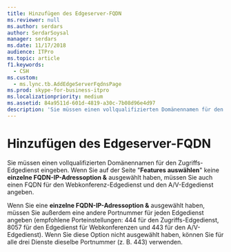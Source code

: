 ```yaml
---
title: Hinzufügen des Edgeserver-FQDN
ms.reviewer: null
ms.author: serdars
author: SerdarSoysal
manager: serdars
ms.date: 11/17/2018
audience: ITPro
ms.topic: article
f1.keywords:
  - CSH
ms.custom:
  - ms.lync.tb.AddEdgeServerFqdnsPage
ms.prod: skype-for-business-itpro
ms.localizationpriority: medium
ms.assetid: 84a9511d-601d-4819-a30c-7b08d96e4d97
description: 'Sie müssen einen vollqualifizierten Domänennamen für den Zugriffs-Edgedienst eingeben. Wenn Sie auf der Seite "Features auswählen" keine einzelne FQDN-IP-Adressoption &amp; ausgewählt haben, müssen Sie auch einen FQDN für den Webkonferenz-Edgedienst und den A/V-Edgedienst angeben.'
---
```


# <a name="add-edge-server-fqdn"></a>Hinzufügen des Edgeserver-FQDN
 
Sie müssen einen vollqualifizierten Domänennamen für den Zugriffs-Edgedienst eingeben. Wenn Sie auf der Seite "**Features auswählen**" keine **einzelne FQDN-IP-Adressoption &amp;** ausgewählt haben, müssen Sie auch einen FQDN für den Webkonferenz-Edgedienst und den A/V-Edgedienst angeben.
  
Wenn Sie eine **einzelne FQDN-IP-Adressoption &amp;** ausgewählt haben, müssen Sie außerdem eine andere Portnummer für jeden Edgedienst angeben (empfohlene Porteinstellungen: 444 für den Zugriffs-Edgedienst, 8057 für den Edgedienst für Webkonferenzen und 443 für den A/V-Edgedienst). Wenn Sie diese Option nicht ausgewählt haben, können Sie für alle drei Dienste dieselbe Portnummer (z. B. 443) verwenden.
  

